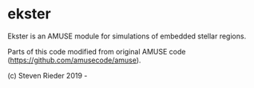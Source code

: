 # ekster
Ekster is an AMUSE module for simulations of embedded stellar regions.

Parts of this code modified from original AMUSE code (https://github.com/amusecode/amuse).

(c) Steven Rieder 2019 -
